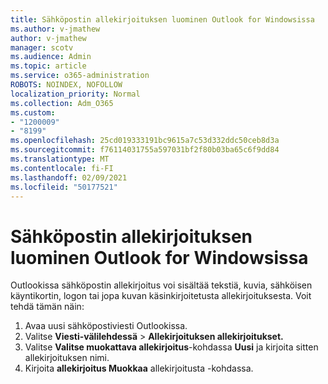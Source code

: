 ```yaml
---
title: Sähköpostin allekirjoituksen luominen Outlook for Windowsissa
ms.author: v-jmathew
author: v-jmathew
manager: scotv
ms.audience: Admin
ms.topic: article
ms.service: o365-administration
ROBOTS: NOINDEX, NOFOLLOW
localization_priority: Normal
ms.collection: Adm_O365
ms.custom:
- "1200009"
- "8199"
ms.openlocfilehash: 25cd019333191bc9615a7c53d332ddc50ceb8d3a
ms.sourcegitcommit: f76114031755a597031bf2f80b03ba65c6f9dd84
ms.translationtype: MT
ms.contentlocale: fi-FI
ms.lasthandoff: 02/09/2021
ms.locfileid: "50177521"
---
```

# <a name="create-an-email-signature-in-outlook-for-windows"></a>Sähköpostin allekirjoituksen luominen Outlook for Windowsissa

Outlookissa sähköpostin allekirjoitus voi sisältää tekstiä, kuvia, sähköisen käyntikortin, logon tai jopa kuvan käsinkirjoitetusta allekirjoituksesta. Voit tehdä tämän näin:

1. Avaa uusi sähköpostiviesti Outlookissa.
2. Valitse **Viesti-välilehdessä**   >  **Allekirjoituksen allekirjoitukset.**
3. Valitse **Valitse muokattava allekirjoitus**-kohdassa **Uusi** ja kirjoita sitten allekirjoituksen nimi.
4. Kirjoita **allekirjoitus Muokkaa** allekirjoitusta -kohdassa.
